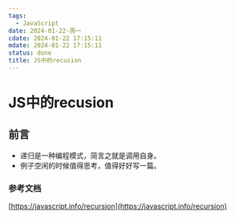 ```yaml
---
tags:
  - JavaScript
date: 2024-01-22-周一
cdate: 2024-01-22 17:15:11
mdate: 2024-01-22 17:15:11
status: done
title: JS中的recusion
---
```

# JS中的recusion
## 前言
- 递归是一种编程模式，简言之就是调用自身。
- 例子空闲的时候值得思考，值得好好写一篇。


### 参考文档
[https://javascript.info/recursion](https://javascript.info/recursion)

